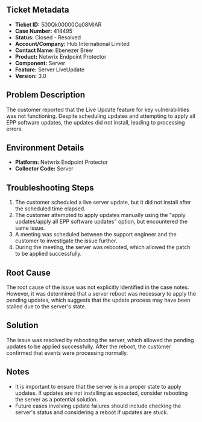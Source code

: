 ## Ticket Metadata
- **Ticket ID:** 500Qk00000Cq08MIAR
- **Case Number:** 414495
- **Status:** Closed - Resolved
- **Account/Company:** Hub International Limited
- **Contact Name:** Ebenezer Brew
- **Product:** Netwrix Endpoint Protector
- **Component:** Server
- **Feature:** Server LiveUpdate
- **Version:** 3.0

## Problem Description
The customer reported that the Live Update feature for key vulnerabilities was not functioning. Despite scheduling updates and attempting to apply all EPP software updates, the updates did not install, leading to processing errors.

## Environment Details
- **Platform:** Netwrix Endpoint Protector
- **Collector Code:** Server

## Troubleshooting Steps
1. The customer scheduled a live server update, but it did not install after the scheduled time elapsed.
2. The customer attempted to apply updates manually using the "apply updates/apply all EPP software updates" option, but encountered the same issue.
3. A meeting was scheduled between the support engineer and the customer to investigate the issue further.
4. During the meeting, the server was rebooted, which allowed the patch to be applied successfully.

## Root Cause
The root cause of the issue was not explicitly identified in the case notes. However, it was determined that a server reboot was necessary to apply the pending updates, which suggests that the update process may have been stalled due to the server's state.

## Solution
The issue was resolved by rebooting the server, which allowed the pending updates to be applied successfully. After the reboot, the customer confirmed that events were processing normally.

## Notes
- It is important to ensure that the server is in a proper state to apply updates. If updates are not installing as expected, consider rebooting the server as a potential solution.
- Future cases involving update failures should include checking the server's status and considering a reboot if updates are stuck.